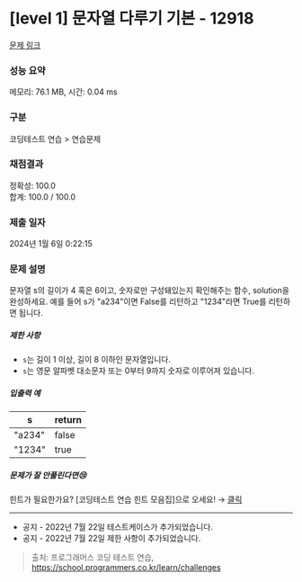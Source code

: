 # [level 1] 문자열 다루기 기본 - 12918 

[문제 링크](https://school.programmers.co.kr/learn/courses/30/lessons/12918) 

### 성능 요약

메모리: 76.1 MB, 시간: 0.04 ms

### 구분

코딩테스트 연습 > 연습문제

### 채점결과

정확성: 100.0<br/>합계: 100.0 / 100.0

### 제출 일자

2024년 1월 6일 0:22:15

### 문제 설명

<p>문자열 s의 길이가 4 혹은 6이고, 숫자로만 구성돼있는지 확인해주는 함수, solution을 완성하세요. 예를 들어 s가 "a234"이면 False를 리턴하고 "1234"라면 True를 리턴하면 됩니다.</p>

<h5>제한 사항</h5>

<ul>
<li><code>s</code>는 길이 1 이상, 길이 8 이하인 문자열입니다.</li>
<li><code>s</code>는 영문 알파벳 대소문자 또는 0부터 9까지 숫자로 이루어져 있습니다.</li>
</ul>

<h5>입출력 예</h5>
<table class="table">
        <thead><tr>
<th>s</th>
<th>return</th>
</tr>
</thead>
        <tbody><tr>
<td>"a234"</td>
<td>false</td>
</tr>
<tr>
<td>"1234"</td>
<td>true</td>
</tr>
</tbody>
      </table>
<h5>문제가 잘 안풀린다면😢</h5>

<p>힌트가 필요한가요? [코딩테스트 연습 힌트 모음집]으로 오세요! → <a href="https://school.programmers.co.kr/learn/courses/14743?itm_content=lesson12918" target="_blank" rel="noopener">클릭</a></p>

<hr>

<ul>
<li>공지 - 2022년 7월 22일 테스트케이스가 추가되었습니다.</li>
<li>공지 - 2022년 7월 22일 제한 사항이 추가되었습니다.</li>
</ul>


> 출처: 프로그래머스 코딩 테스트 연습, https://school.programmers.co.kr/learn/challenges